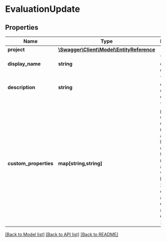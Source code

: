 # EvaluationUpdate

## Properties
Name | Type | Description | Notes
------------ | ------------- | ------------- | -------------
**project** | [**\Swagger\Client\Model\EntityReference**](EntityReference.md) |  | [optional] 
**display_name** | **string** | The name of the object. | [optional] 
**description** | **string** | The description of the object. | [optional] 
**custom_properties** | **map[string,string]** | The custom properties of this entity. The maximum allowed key length is 64 characters, the maximum  allowed value length is 256 characters and the count of allowed entries is 10. | [optional] 

[[Back to Model list]](../README.md#documentation-for-models) [[Back to API list]](../README.md#documentation-for-api-endpoints) [[Back to README]](../README.md)


